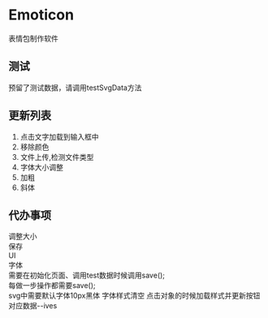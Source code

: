 # Emoticon
表情包制作软件  

## 测试
预留了测试数据，请调用testSvgData方法

## 更新列表
1. 点击文字加载到输入框中
2. 移除颜色
3. 文件上传,检测文件类型
4. 字体大小调整
5. 加粗
6. 斜体 
## 代办事项
调整大小  
保存  
UI  
字体  
需要在初始化页面、调用test数据时候调用save();  
每做一步操作都需要save();  
svg中需要默认字体10px黑体
字体样式清空
点击对象的时候加载样式并更新按钮对应数据--ives  